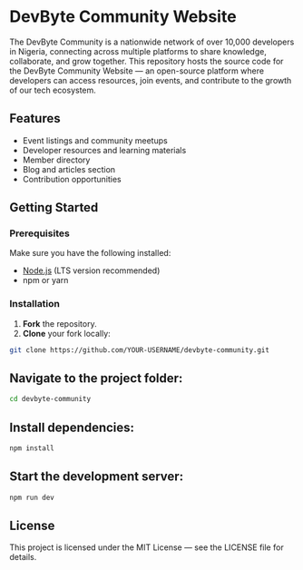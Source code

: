 # DevByte Community Website

The DevByte Community is a nationwide network of over 10,000 developers in Nigeria, connecting across multiple platforms to share knowledge, collaborate, and grow together. This repository hosts the source code for the DevByte Community Website — an open-source platform where developers can access resources, join events, and contribute to the growth of our tech ecosystem.

## Features
- Event listings and community meetups
- Developer resources and learning materials
- Member directory
- Blog and articles section
- Contribution opportunities

## Getting Started

### Prerequisites
Make sure you have the following installed:
- [Node.js](https://nodejs.org/) (LTS version recommended)
- npm or yarn


### Installation
1. **Fork** the repository.
2. **Clone** your fork locally:
```bash
git clone https://github.com/YOUR-USERNAME/devbyte-community.git
```

## Navigate to the project folder:
```bash
cd devbyte-community
```

## Install dependencies:
```bash
npm install
```

## Start the development server:
```bash
npm run dev
```


## License
This project is licensed under the MIT License — see the LICENSE file for details.
